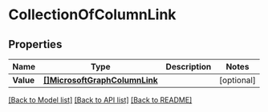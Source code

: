 # CollectionOfColumnLink

## Properties

Name | Type | Description | Notes
------------ | ------------- | ------------- | -------------
**Value** | [**[]MicrosoftGraphColumnLink**](microsoft.graph.columnLink.md) |  | [optional] 

[[Back to Model list]](../README.md#documentation-for-models) [[Back to API list]](../README.md#documentation-for-api-endpoints) [[Back to README]](../README.md)


